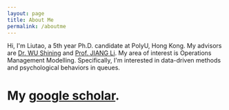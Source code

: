 ```yaml
---
layout: page
title: About Me
permalink: /aboutme
---
```



Hi, I'm Liutao, a 5th year Ph.D. candidate at PolyU, Hong Kong. My advisors are [Dr. WU Shining](https://www.polyu.edu.hk/lms/people/academic-staff/shining-wu/) and [Prof. JIANG Li](https://www.polyu.edu.hk/lms/people/academic-staff/li-jiang/). My area of interest is Operations Management Modelling. Specifically, I'm interested in data-driven methods and psychological behaviors in queues. 

# My [google scholar](https://scholar.google.com/citations?user=nxpvIJAAAAAJ&hl=zh-TW).
